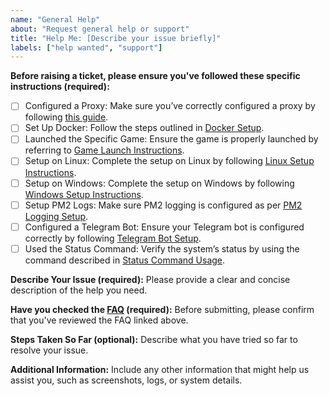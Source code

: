 ```yaml
---
name: "General Help"
about: "Request general help or support"
title: "Help Me: [Describe your issue briefly]"
labels: ["help wanted", "support"]
---
```


**Before raising a ticket, please ensure you've followed these specific instructions (required):**

- [ ] Configured a Proxy: Make sure you’ve correctly configured a proxy by following [this guide](https://github.com/thebrumby/HotWalletClaimer/blob/main/docs/proxy-setup.md).
- [ ] Set Up Docker: Follow the steps outlined in [Docker Setup](https://github.com/thebrumby/HotWalletClaimer/blob/main/docs/docker-setup.md).
- [ ] Launched the Specific Game: Ensure the game is properly launched by referring to [Game Launch Instructions](https://github.com/thebrumby/HotWalletClaimer/blob/main/docs/game-launch.md).
- [ ] Setup on Linux: Complete the setup on Linux by following [Linux Setup Instructions](https://github.com/thebrumby/HotWalletClaimer/blob/main/docs/linux-setup.md).
- [ ] Setup on Windows: Complete the setup on Windows by following [Windows Setup Instructions](https://github.com/thebrumby/HotWalletClaimer/blob/main/docs/windows-setup.md).
- [ ] Setup PM2 Logs: Make sure PM2 logging is configured as per [PM2 Logging Setup](https://github.com/thebrumby/HotWalletClaimer/blob/main/docs/pm2-logs.md).
- [ ] Configured a Telegram Bot: Ensure your Telegram bot is configured correctly by following [Telegram Bot Setup](https://github.com/thebrumby/HotWalletClaimer/blob/main/docs/telegram-bot-setup.md).
- [ ] Used the Status Command: Verify the system’s status by using the command described in [Status Command Usage](https://github.com/thebrumby/HotWalletClaimer/blob/main/docs/status-command.md).

**Describe Your Issue (required):**
Please provide a clear and concise description of the help you need.

**Have you checked the [FAQ](https://github.com/thebrumby/HotWalletClaimer/wiki/FAQ) (required):**
Before submitting, please confirm that you've reviewed the FAQ linked above.

**Steps Taken So Far (optional):**
Describe what you have tried so far to resolve your issue.

**Additional Information:**
Include any other information that might help us assist you, such as screenshots, logs, or system details.
